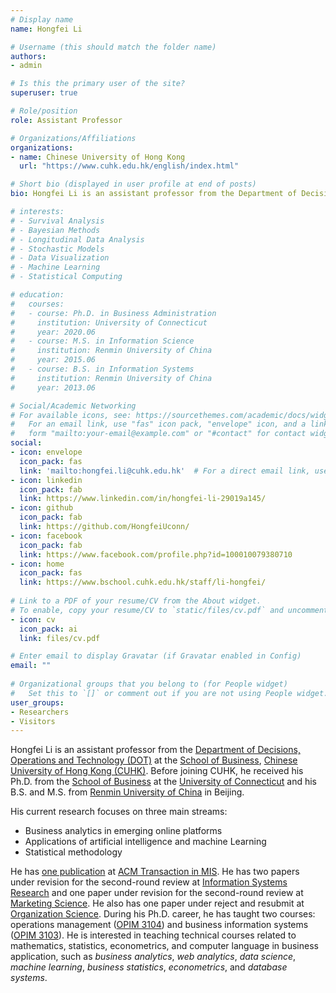 ```yaml
---
# Display name
name: Hongfei Li

# Username (this should match the folder name)
authors:
- admin

# Is this the primary user of the site?
superuser: true

# Role/position
role: Assistant Professor

# Organizations/Affiliations
organizations:
- name: Chinese University of Hong Kong
  url: "https://www.cuhk.edu.hk/english/index.html"

# Short bio (displayed in user profile at end of posts)
bio: Hongfei Li is an assistant professor from the Department of Decision Sciences and Managerial Economics (DSME) of School of Business, at the Chinese University of Hong Kong. His current research focuses on business analytics in emerging online platforms, applications of artificial intelligence and machine Learning, and statistical methodology.

# interests:
# - Survival Analysis
# - Bayesian Methods
# - Longitudinal Data Analysis
# - Stochastic Models
# - Data Visualization
# - Machine Learning
# - Statistical Computing

# education:
#   courses:
#   - course: Ph.D. in Business Administration
#     institution: University of Connecticut
#     year: 2020.06
#   - course: M.S. in Information Science
#     institution: Renmin University of China
#     year: 2015.06
#   - course: B.S. in Information Systems
#     institution: Renmin University of China
#     year: 2013.06

# Social/Academic Networking
# For available icons, see: https://sourcethemes.com/academic/docs/widgets/#icons
#   For an email link, use "fas" icon pack, "envelope" icon, and a link in the
#   form "mailto:your-email@example.com" or "#contact" for contact widget.
social:
- icon: envelope
  icon_pack: fas
  link: 'mailto:hongfei.li@cuhk.edu.hk'  # For a direct email link, use "mailto:test@example.org".
- icon: linkedin
  icon_pack: fab
  link: https://www.linkedin.com/in/hongfei-li-29019a145/
- icon: github
  icon_pack: fab
  link: https://github.com/HongfeiUconn/
- icon: facebook
  icon_pack: fab
  link: https://www.facebook.com/profile.php?id=100010079380710
- icon: home
  icon_pack: fas
  link: https://www.bschool.cuhk.edu.hk/staff/li-hongfei/
  
# Link to a PDF of your resume/CV from the About widget.
# To enable, copy your resume/CV to `static/files/cv.pdf` and uncomment the lines below.  
- icon: cv
  icon_pack: ai
  link: files/cv.pdf

# Enter email to display Gravatar (if Gravatar enabled in Config)
email: ""
  
# Organizational groups that you belong to (for People widget)
#   Set this to `[]` or comment out if you are not using People widget.  
user_groups:
- Researchers
- Visitors
---
```


Hongfei Li is an assistant professor from the [Department of Decisions, Operations and Technology (DOT)](https://www.bschool.cuhk.edu.hk/departments/decisions-operations-and-technology/) at the [School of Business](https://www.bschool.cuhk.edu.hk/), [Chinese University of Hong Kong (CUHK)](https://www.cuhk.edu.hk/english/index.html). Before joining CUHK, he received his Ph.D. from the [School of Business](https://www.business.uconn.edu/) at the [University of Connecticut](https://uconn.edu/) and his B.S. and M.S. from [Renmin University of China](https://www.ruc.edu.cn/en) in Beijing.


His current research focuses on three main streams: 

* Business analytics in emerging online platforms
* Applications of artificial intelligence and machine Learning 
* Statistical methodology

He has [one publication](https://dl.acm.org/doi/abs/10.1145/3371388) at [ACM Transaction in MIS](https://dl.acm.org/journal/tmis). He has two papers under revision for the second-round review at [Information Systems Research](https://pubsonline.informs.org/journal/isre) and one paper under revision for the second-round review at [Marketing Science](https://www.informs.org/Publications/INFORMS-Journals/Marketing-Science). He also has one paper under reject and resubmit at [Organization Science](https://pubsonline.informs.org/journal/orsc). During his Ph.D. career, he has taught two courses: operations management ([OPIM 3104](https://hongfeiuconn.github.io/OPIM3104/)) and business information systems ([OPIM 3103](https://hongfeiuconn.github.io/OPIM3103/)). He is interested in teaching technical courses related to mathematics, statistics, econometrics, and computer language in business application, such as _business analytics_, _web analytics_, _data science_, _machine learning_, _business statistics_, _econometrics_, and _database systems_.

